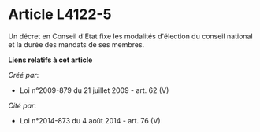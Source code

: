 # Article L4122-5

Un décret en Conseil d'Etat fixe les modalités d'élection du conseil national et la durée des mandats de ses membres.

**Liens relatifs à cet article**

_Créé par_:

  - Loi n°2009-879 du 21 juillet 2009 - art. 62 (V)

_Cité par_:

  - Loi n°2014-873 du 4 août 2014 - art. 76 (V)
